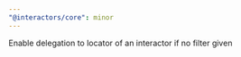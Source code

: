 ```yaml
---
"@interactors/core": minor
---
```


Enable delegation to locator of an interactor if no filter given
